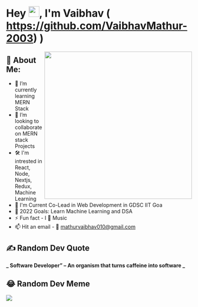 # Hey <img src="https://github.com/TheDudeThatCode/TheDudeThatCode/blob/master/Assets/Hi.gif" width="29">, I'm Vaibhav ( https://github.com/VaibhavMathur-2003) )

<a href = "https://github.com/<Your GitHub User Name>">
<img align="right" width="400" height="400" src = "https://images.unsplash.com/photo-1617335692042-7a3779b8e050?ixlib=rb-1.2.1&ixid=MnwxMjA3fDB8MHxwaG90by1wYWdlfHx8fGVufDB8fHx8&auto=format&fit=crop&w=387&q=80">
</a>

## 💫 About Me:

- 🌱 I’m currently learning MERN Stack 
- 👯 I’m looking to collaborate on MERN stack Projects
- 🛠 I'm intrested in React, Node, Nextjs, Redux, Machine Learning
- 🤖 I'm Current Co-Lead in Web Development in GDSC IIT Goa
- 🥅 2022 Goals: Learn Machine Learning and DSA
- ⚡ Fun fact - I 💖 Music
- 📫 Hit an email - 📧 mathurvaibhav010@gmail.com

## ✍️ Random Dev Quote
**_ Software Developer” – An organism that turns caffeine into software _**

## 😂 Random Dev Meme
<img src = "https://img.ifunny.co/images/e64341f24cfc34198e95e1dde7f2b39c9d5c7eaaf691c8de35ec2fb830ce9dc4_1.webp">
